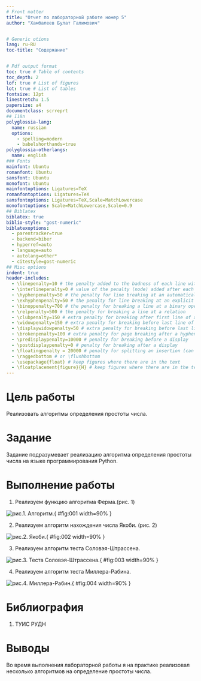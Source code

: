 ```yaml
---
# Front matter
title: "Отчет по лабораторной работе номер 5"
author: "Хамбалеев Булат Галимович"


# Generic otions
lang: ru-RU
toc-title: "Содержание"


# Pdf output format
toc: true # Table of contents
toc_depth: 2
lof: true # List of figures
lot: true # List of tables
fontsize: 12pt
linestretch: 1.5
papersize: a4
documentclass: scrreprt
## I18n
polyglossia-lang:
  name: russian
  options:
	- spelling=modern
	- babelshorthands=true
polyglossia-otherlangs:
  name: english
### Fonts
mainfont: Ubuntu
romanfont: Ubuntu
sansfont: Ubuntu
monofont: Ubuntu
mainfontoptions: Ligatures=TeX
romanfontoptions: Ligatures=TeX
sansfontoptions: Ligatures=TeX,Scale=MatchLowercase
monofontoptions: Scale=MatchLowercase,Scale=0.9
## Biblatex
biblatex: true
biblio-style: "gost-numeric"
biblatexoptions:
  - parentracker=true
  - backend=biber
  - hyperref=auto
  - language=auto
  - autolang=other*
  - citestyle=gost-numeric
## Misc options
indent: true
header-includes:
  - \linepenalty=10 # the penalty added to the badness of each line within a paragraph (no associated penalty node) Increasing the value makes tex try to have fewer lines in the paragraph.
  - \interlinepenalty=0 # value of the penalty (node) added after each line of a paragraph.
  - \hyphenpenalty=50 # the penalty for line breaking at an automatically inserted hyphen
  - \exhyphenpenalty=50 # the penalty for line breaking at an explicit hyphen
  - \binoppenalty=700 # the penalty for breaking a line at a binary operator
  - \relpenalty=500 # the penalty for breaking a line at a relation
  - \clubpenalty=150 # extra penalty for breaking after first line of a paragraph
  - \widowpenalty=150 # extra penalty for breaking before last line of a paragraph
  - \displaywidowpenalty=50 # extra penalty for breaking before last line before a display math
  - \brokenpenalty=100 # extra penalty for page breaking after a hyphenated line
  - \predisplaypenalty=10000 # penalty for breaking before a display
  - \postdisplaypenalty=0 # penalty for breaking after a display
  - \floatingpenalty = 20000 # penalty for splitting an insertion (can only be split footnote in standard LaTeX)
  - \raggedbottom # or \flushbottom
  - \usepackage{float} # keep figures where there are in the text
  - \floatplacement{figure}{H} # keep figures where there are in the text
---
```


# Цель работы

Реализовать алгоритмы определения простоты числа.

# Задание

Задание подразумевает реализацию алгоритма определения простоты числа на языке программирования Python.

# Выполнение работы

1. Реализуем функцию алгоритма Ферма.(рис. 1)


![рис.1. Алгоритм.](images/1.jpg){ #fig:001 width=90% }


2. Реализуем алгоритм нахождения числа Якоби. (рис. 2)


![рис.2. Якоби.](images/2.jpg){ #fig:002 width=90% }


3. Реализуем алгоритм теста Соловэя-Штрассена.


![рис.3. Теста Соловэя-Штрассена.](images/3.jpg){ #fig:003 width=90% }


4. Реализуем алгоритм теста Миллера-Рабина.


![рис.4. Миллера-Рабин.](images/4.jpg){ #fig:004 width=90% }


# Библиография

1. ТУИС РУДН

# Выводы

Во время выполнения лабораторной работы я на практике реализовал несколько алгоритмов на определение простоты числа.